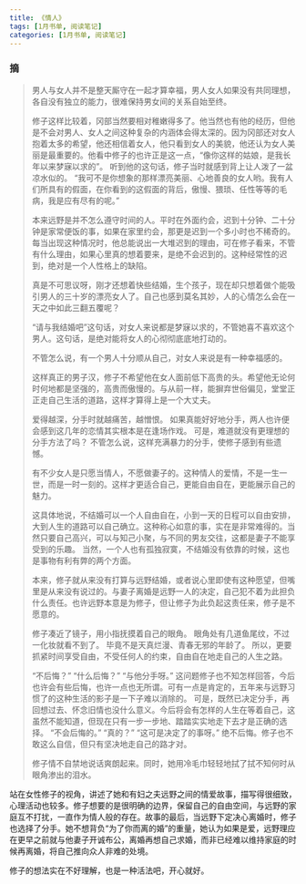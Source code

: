 ```yaml
---
title: 《情人》
tags: [1月书单, 阅读笔记]
categories: [1月书单, 阅读笔记]
---
```


### 摘

> 男人与女人并不是整天厮守在一起才算幸福，男人女人如果没有共同理想，各自没有独立的能力，很难保持男女间的关系自始至终。
>
> 修子这样比较着，冈部当然要相对稚嫩得多了。他当然也有他的经历，但他是不会对男人、女人之间这种复杂的内涵体会得太深的。因为冈部还对女人抱着太多的希望，他还相信着女人，他只看到女人的美貌，他还认为女人美丽是最重要的。他看中修子的也许正是这一点，“像你这样的姑娘，是我长年以来梦寐以求的”。 听到他的这句话，修子当时就感到背上让人泼了一盆凉水似的。 “我可不是你想象的那样漂亮美丽、心地善良的女人哟。我有人们所具有的假面，在你看到的这假面的背后，傲慢、猥琐、任性等等的毛病，我是应有尽有的呢。”
>
> 本来远野是并不怎么遵守时间的人。平时在外面约会，迟到十分钟、二十分钟是家常便饭的事，如果在家里约会，那更是迟到一个多小时也不稀奇的。 每当出现这种情况时，他总能说出一大堆迟到的理由，可在修子看来，不管有什么理由，如果心里真的想着要来，是绝不会迟到的。这种经常性的迟到，绝对是一个人性格上的缺陷。
>
> 真是不可思议呀，刚才还想着快些结婚，生个孩子，现在却只想着做个能吸引男人的三十岁的漂亮女人了。自己也感到莫名其妙，人的心情怎么会在一天之中如此三翻五覆呢？
>
> “请与我结婚吧”这句话，对女人来说都是梦寐以求的，不管她喜不喜欢这个男人。这句话，是绝对能将女人的心彻彻底底地打动的。
>
> 不管怎么说，有一个男人十分顺从自己，对女人来说是有一种幸福感的。
>
> 这样真正的男子汉，修子不希望他在女人面前低下高贵的头。希望他无论何时何地都是坚强的，高贵而傲慢的。与从前一样，能摒弃世俗偏见，堂堂正正走自己生活的道路，这样才算得上是一个大丈夫。
>
> 爱得越深，分手时就越痛苦，越憎恨。 如果真能好好地分手，两人也许便会感到这几年的恋情其实根本是在逢场作戏。 可是，难道就没有更理想的分手方法了吗？ 不管怎么说，这样充满暴力的分手，使修子感到有些遗憾。
>
> 有不少女人是只愿当情人，不愿做妻子的。这种情人的爱情，不是一生一世，而是一时一刻的。这样才更适合自己，更能自由自在，更能展示自己的魅力。
>
> 这具体地说，不结婚可以一个人自由自在，小到一天的日程可以自由安排，大到人生的道路可以自己确立。这种称心如意的事，实在是非常难得的。当然只要自己高兴，可以与知己小聚，与不同的男友交往，这都是妻子不能享受到的乐趣。 当然，一个人也有孤独寂寞，不结婚没有依靠的时候，这也是事物有利有弊的两个方面。
>
> 本来，修子就从来没有打算与远野结婚，或者说心里即使有这种愿望，但嘴里是从来没有说过的。与妻子离婚是远野一人的决定，自己犯不着为此担负什么责任。也许远野本意是为修子，但让修子为此负起这责任来，修子是不愿意的。
>
> 修子凑近了镜子，用小指抚摸着自己的眼角。 眼角处有几道鱼尾纹，不过一化妆就看不到了。 毕竟不是天真烂漫、青春无邪的年龄了。 所以，更要抓紧时间享受自由，不受任何人的约束，自由自在地走自己的人生之路。
>
> “不后悔？” “什么后悔？” “与他分手呀。” 这问题修子也不知怎样回答，今后也许会有些后悔，也许一点也无所谓。可有一点是肯定的，五年来与远野习惯了的这种生活的影子是一下子难以消除的。 可是，既然已决定分手，再回想过去、怀念旧情也没什么意义。今后将会有怎样的人生在等着自己，这虽然不能知道，但现在只有一步一步地、踏踏实实地走下去才是正确的选择。 “不会后悔的。” “真的？” “这可是决定了的事呀。” 绝不后悔。修子也不敢这么自信，但只有坚决地走自己的路才对。
>
> 修子情不自禁地说话爽朗起来。同时，她用冷毛巾轻轻地拭了拭不知何时从眼角渗出的泪水。
>

站在女性修子的视角，讲述了她和有妇之夫远野之间的情爱故事，描写得很细致，心理活动也较多。修子想要的是很明确的边界，保留自己的自由空间，与远野的家庭互不打扰，一直作为情人般的存在。故事的最后，当远野下定决心离婚时，修子也选择了分手。她不想背负“为了你而离的婚”的重量，她认为如果是爱，远野理应在更早之前就与他妻子开诚布公，离婚再想自己求婚，而非已经难以维持家庭的时候再离婚，将自己推向众人非难的处境。

修子的想法实在不好理解，也是一种活法吧，开心就好。